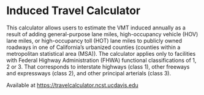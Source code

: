 # Induced Travel Calculator

This calculator allows users to estimate the VMT induced annually as a result of adding general-purpose lane miles, high-occupancy vehicle (HOV) lane miles, or high-occupancy toll (HOT) lane miles to publicly owned roadways in one of California’s urbanized counties (counties within a metropolitan statistical area (MSA)). The calculator applies only to facilities with Federal Highway Administration (FHWA) functional classifications of 1, 2 or 3. That corresponds to interstate highways (class 1), other freeways and expressways (class 2), and other principal arterials (class 3).

Available at https://travelcalculator.ncst.ucdavis.edu
